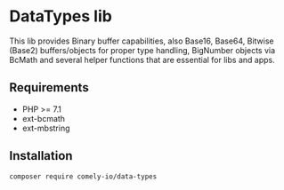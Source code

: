 # DataTypes lib

This lib provides Binary buffer capabilities, also Base16, Base64, Bitwise (Base2) buffers/objects for proper type handling, 
BigNumber objects via BcMath and several helper functions that are essential for libs and apps.

## Requirements

* PHP >= 7.1
* ext-bcmath
* ext-mbstring

## Installation

`composer require comely-io/data-types`


